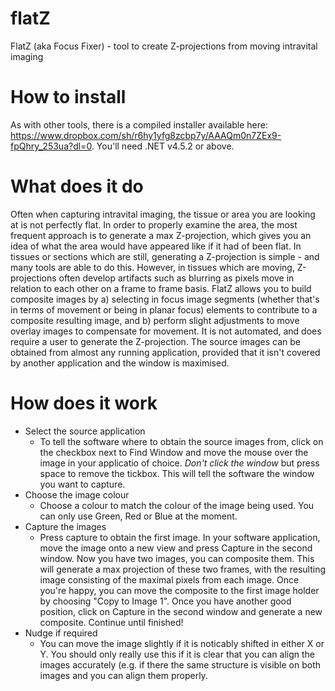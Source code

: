 # flatZ
FlatZ (aka Focus Fixer) - tool to create Z-projections from moving intravital imaging

# How to install
As with other tools, there is a compiled installer available here: https://www.dropbox.com/sh/r6hy1yfg8zcbp7y/AAAQm0n7ZEx9-fpQhry_253ua?dl=0. 
You'll need .NET v4.5.2 or above. 

# What does it do
Often when capturing intravital imaging, the tissue or area you are looking at is not perfectly flat. In order to properly examine the area, the most frequent approach is to generate a max Z-projection, which gives you an idea of what the area would have appeared like if it had of been flat. In tissues or sections which are still, generating a Z-projection is simple - and many tools are able to do this. However, in tissues which are moving, Z-projections often develop artifacts such as blurring as pixels move in relation to each other on a frame to frame basis. 
FlatZ allows you to build composite images by a) selecting in focus image segments (whether that's in terms of movement or being in planar focus) elements to contribute to a composite resulting image, and b) perform slight adjustments to move overlay images to compensate for movement. It is not automated, and does require a user to generate the Z-projection. 
The source images can be obtained from almost any running application, provided that it isn't covered by another application and the window is maximised. 

# How does it work
- Select the source application
  - To tell the software where to obtain the source images from, click on the checkbox next to Find Window and move the mouse over the image in your applicatio of choice. *Don't click the window* but press space to remove the tickbox. This will tell the software the window you want to capture. 
- Choose the image colour
  - Choose a colour to match the colour of the image being used. You can only use Green, Red or Blue at the moment. 
- Capture the images 
  - Press capture to obtain the first image. In your software application, move the image onto a new view and press Capture in the second window. Now you have two images, you can composite them. This will generate a max projection of these two frames, with the resulting image consisting of the maximal pixels from each image. Once you're happy, you can move the composite to the first image holder by choosing "Copy to Image 1". Once you have another good position, click on Capture in the second window and generate a new composite. Continue until finished!
- Nudge if required 
  - You can move the image slightly if it is noticably shifted in either X or Y. You should only really use this if it is clear that you can align the images accurately (e.g. if there the same structure is visible on both images and you can align them properly. 
